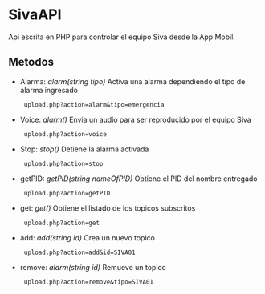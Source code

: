 # SivaAPI

  Api escrita en PHP para controlar el equipo Siva desde la App Mobil.

## Metodos

 - Alarma: *alarm(string tipo)*
 Activa una alarma dependiendo el tipo de alarma ingresado

        upload.php?action=alarm&tipo=emergencia

 - Voice: *alarm()*
 Envia un audio para ser reproducido por el equipo Siva

        upload.php?action=voice

 - Stop: *stop()*
 Detiene la alarma activada

        upload.php?action=stop

 - getPID: *getPID(string nameOfPID)*
 Obtiene el PID del nombre entregado

        upload.php?action=getPID

 - get: *get()*
 Obtiene el listado de los topicos subscritos

        upload.php?action=get

 - add: *add(string id)*
 Crea un nuevo topico

        upload.php?action=add&id=SIVA01

 - remove: *alarm(string id)*
 Remueve un topico

        upload.php?action=remove&tipo=SIVA01

